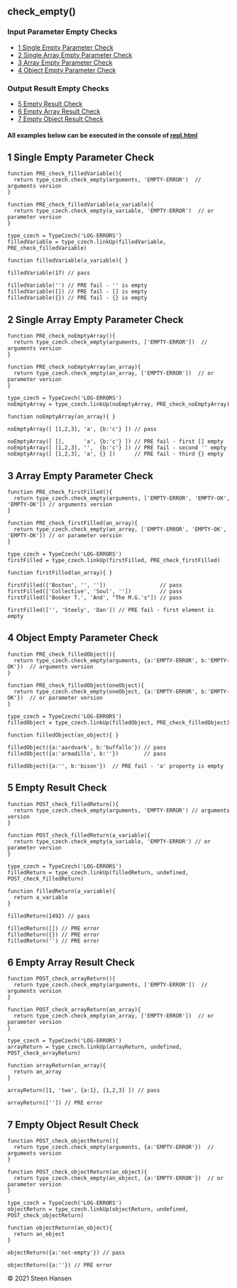## check_empty() 

### Input Parameter Empty Checks
  -  [1 Single Empty Parameter Check](#single-empty-parameter-check)  
  -  [2 Single Array Empty Parameter Check](#single-array-empty-parameter-check) 
  -  [3 Array Empty Parameter Check](#array-empty-parameter-check)  
  -  [4 Object Empty Parameter Check](#object-empty-parameter-check)  


### Output Result Empty Checks
  -  [5 Empty Result Check](#empty-result-check)
  -  [6 Empty Array Result Check](#empty-array-result-check)     
  -  [7 Empty Object Result Check](#empty-object-result-check)     

#### All examples below can be executed in the console of [repl.html](../../test-collection/repl.html)

## 1 Single Empty Parameter Check<a name="single-empty-parameter-check"></a>
  
```
function PRE_check_filledVariable(){
  return type_czech.check_empty(arguments, 'EMPTY-ERROR')  // arguments version
}
```
```
function PRE_check_filledVariable(a_variable){
  return type_czech.check_empty(a_variable, 'EMPTY-ERROR')  // or parameter version
}

type_czech = TypeCzech('LOG-ERRORS')
filledVariable = type_czech.linkUp(filledVariable, PRE_check_filledVariable) 

function filledVariable(a_variable){ }

filledVariable(17) // pass

filledVariable('') // PRE fail - '' is empty
filledVariable([]) // PRE fail - [] is empty
filledVariable({}) // PRE fail - {} is empty
```

## 2 Single Array Empty Parameter Check<a name="single-array-empty-parameter-check"></a>
    
```
function PRE_check_noEmptyArray(){
  return type_czech.check_empty(arguments, ['EMPTY-ERROR'])  // arguments version
}
```
```
function PRE_check_noEmptyArray(an_array){
  return type_czech.check_empty(an_array, ['EMPTY-ERROR'])  // or parameter version
}

type_czech = TypeCzech('LOG-ERRORS')
noEmptyArray = type_czech.linkUp(noEmptyArray, PRE_check_noEmptyArray) 

function noEmptyArray(an_array){ }

noEmptyArray([ [1,2,3], 'a', {b:'c'} ]) // pass 

noEmptyArray([ [],      'a', {b:'c'} ]) // PRE fail - first [] empty  
noEmptyArray([ [1,2,3], '',  {b:'c'} ]) // PRE fail - second '' empty
noEmptyArray([ [1,2,3], 'a', {} ])      // PRE fail - third {} empty
```


## 3 Array Empty Parameter Check<a name="array-empty-parameter-check"></a>
```
function PRE_check_firstFilled(){
  return type_czech.check_empty(arguments, ['EMPTY-ERROR', 'EMPTY-OK', 'EMPTY-OK']) // arguments version
}
```
```
function PRE_check_firstFilled(an_array){
  return type_czech.check_empty(an_array, ['EMPTY-ERROR', 'EMPTY-OK', 'EMPTY-OK']) // or parameter version
}

type_czech = TypeCzech('LOG-ERRORS')
firstFilled = type_czech.linkUp(firstFilled, PRE_check_firstFilled) 

function firstFilled(an_array){ }

firstFilled(['Boston', '', ''])                 // pass
firstFilled(['Collective', 'Soul', ''])         // pass
firstFilled(['Booker T.', 'And', "The M.G.'s"]) // pass  

firstFilled(['', 'Steely', 'Dan']) // PRE fail - first element is empty
```

## 4 Object Empty Parameter Check<a name="object-empty-parameter-check"></a>

```
function PRE_check_filledObject(){
  return type_czech.check_empty(arguments, {a:'EMPTY-ERROR', b:'EMPTY-OK'})  // arguments version
}
```
```
function PRE_check_filledObject(oneObject){
  return type_czech.check_empty(oneObject, {a:'EMPTY-ERROR', b:'EMPTY-OK'})  // or parameter version
}

type_czech = TypeCzech('LOG-ERRORS')
filledObject = type_czech.linkUp(filledObject, PRE_check_filledObject) 

function filledObject(an_object){ }

filledObject({a:'aardvark', b:'buffallo'}) // pass  
filledObject({a:'armadillo', b:''})        // pass  

filledObject({a:'', b:'bison'})  // PRE fail - 'a' property is empty 
```




## 5 Empty Result Check<a name="empty-result-check"></a>
```
function POST_check_filledReturn(){
  return type_czech.check_empty(arguments, 'EMPTY-ERROR') // arguments version 
}
```
```
function POST_check_filledReturn(a_variable){
  return type_czech.check_empty(a_variable, 'EMPTY-ERROR') // or parameter version
}

type_czech = TypeCzech('LOG-ERRORS')
filledReturn = type_czech.linkUp(filledReturn, undefined, POST_check_filledReturn) 

function filledReturn(a_variable){
  return a_variable
}

filledReturn(1492) // pass

filledReturn([]) // PRE error         
filledReturn({}) // PRE error         
filledReturn('') // PRE error         
```


## 6 Empty Array Result Check<a name="empty-array-result-check"></a> 
```
function POST_check_arrayReturn(){
  return type_czech.check_empty(arguments, ['EMPTY-ERROR'])  // arguments version 
}
```
```
function POST_check_arrayReturn(an_array){
  return type_czech.check_empty(an_array, ['EMPTY-ERROR'])  // or parameter version
}

type_czech = TypeCzech('LOG-ERRORS')
arrayReturn = type_czech.linkUp(arrayReturn, undefined, POST_check_arrayReturn) 

function arrayReturn(an_array){
  return an_array
}

arrayReturn([1, 'two', {a:1}, [1,2,3] ]) // pass  

arrayReturn(['']) // PRE error     
```




## 7 Empty Object Result Check<a name="empty-object-result-check"></a> 
```
function POST_check_objectReturn(){
  return type_czech.check_empty(arguments, {a:'EMPTY-ERROR'})  // arguments version 
}
```
```
function POST_check_objectReturn(an_object){
  return type_czech.check_empty(an_object, {a:'EMPTY-ERROR'})  // or parameter version
}

type_czech = TypeCzech('LOG-ERRORS')
objectReturn = type_czech.linkUp(objectReturn, undefined, POST_check_objectReturn) 

function objectReturn(an_object){
  return an_object
}

objectReturn({a:'not-empty'}) // pass

objectReturn({a:''}) // PRE error     
```










&copy; 2021 Steen Hansen



